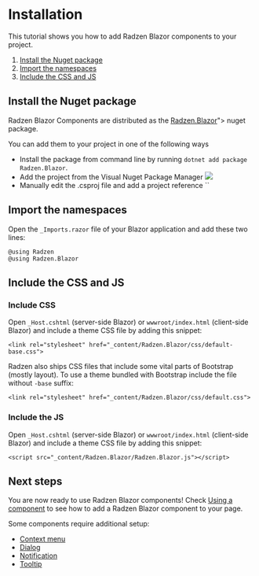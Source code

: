 # Installation
This tutorial shows you how to add Radzen Blazor components to your project.

1. [Install the Nuget package](#install-the-nuget-package)
1. [Import the namespaces](#import-the-namespaces)
1. [Include the CSS and JS](#include-the-css-and-js)

## Install the Nuget package
Radzen Blazor Components are distributed as the [Radzen.Blazor](https://www.nuget.org/packages/Radzen.Blazor)"> nuget package.

You can add them to your project in one of the following ways
- Install the package from command line by running `dotnet add package Radzen.Blazor`.
- Add the project from the Visual Nuget Package Manager <img class="ml-0" src="../../../images/nuget-explorer.png">
- Manually edit the .csproj file and add a project reference ``

## Import the namespaces
Open the `_Imports.razor` file of your Blazor application and add these two lines:

```
@using Radzen
@using Radzen.Blazor
```

## Include the CSS and JS

### Include CSS
Open `_Host.cshtml` (server-side Blazor) or `wwwroot/index.html` (client-side Blazor) and include a theme CSS file by adding this snippet:
```
<link rel="stylesheet" href="_content/Radzen.Blazor/css/default-base.css">
```
Radzen also ships CSS files that include some vital parts of Bootstrap (mostly layout). To use a theme bundled with Bootstrap include the file without `-base` suffix:
```
<link rel="stylesheet" href="_content/Radzen.Blazor/css/default.css">
```

### Include the JS
Open `_Host.cshtml` (server-side Blazor) or `wwwroot/index.html` (client-side Blazor) and include a theme CSS file by adding this snippet:
```
<script src="_content/Radzen.Blazor/Radzen.Blazor.js"></script>
```

## Next steps

You are now ready to use Radzen Blazor components! Check [Using a component](use-component.md) to see how to add a Radzen Blazor component to your page.

Some components require additional setup:

- [Context menu](context-menu.md)
- [Dialog](dialog.md)
- [Notification](context-menu.md)
- [Tooltip](tooltip.md)